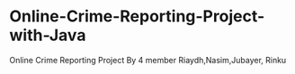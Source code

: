 # Online-Crime-Reporting-Project-with-Java
Online Crime Reporting Project By 4 member Riaydh,Nasim,Jubayer, Rinku
